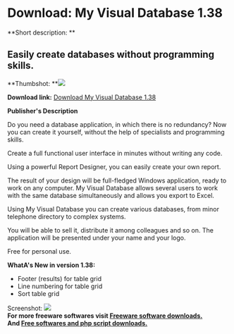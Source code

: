 # Download: My Visual Database 1.38

**Short description: **

## Easily create databases without programming skills.

  
**Thumbshot: **![](http://www.freewarefiles.com/screenshot/myvisdatabase_md.jpg)   
  
**Download link:** [Download My Visual Database 1.38](http://freesoftwares.boysofts.com/My-Visual-Database_program_93554.html)  
  

**Publisher's Description**  
  

Do you need a database application, in which there is no redundancy? Now you
can create it yourself, without the help of specialists and programming
skills.

Create a full functional user interface in minutes without writing any code.

Using a powerful Report Designer, you can easily create your own report.

The result of your design will be full-fledged Windows application, ready to
work on any computer. My Visual Database allows several users to work with the
same database simultaneously and allows you export to Excel.

Using My Visual Database you can create various databases, from minor
telephone directory to complex systems.

You will be able to sell it, distribute it among colleagues and so on. The
application will be presented under your name and your logo.

Free for personal use.

**WhatA's New in version 1.38:**

  * Footer (results) for table grid 
  * Line numbering for table grid 
  * Sort table grid 

  
  
Screenshot: ![](http://www.freewarefiles.com/screenshot/myvisdatabase.jpg)  
**For more freeware softwares visit [Freeware software downloads.](http://freesoftwares.boysofts.com/)**   
**And [Free softwares and php script downloads.](http://www.boysofts.com/)**

